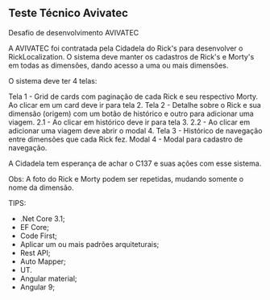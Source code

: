 ## Teste Técnico Avivatec

Desafio de desenvolvimento AVIVATEC

A AVIVATEC foi contratada pela Cidadela do Rick's para desenvolver o RickLocalization.
O sistema deve manter os cadastros de Rick's e Morty's em todas as dimensões, dando acesso a uma ou mais dimensões.

O sistema deve ter 4 telas:

Tela 1 - Grid de cards com paginação de cada Rick e seu respectivo Morty. Ao clicar em um card deve ir para tela 2.
Tela 2 - Detalhe sobre o Rick e sua dimensão (origem) com um botão de histórico e outro para adicionar uma viagem. 
		2.1 - Ao clicar em histórico deve ir para tela 3.
		2.2 - Ao clicar em adicionar uma viagem deve abrir o modal 4.
Tela 3 - Histórico de navegação entre dimensões que cada Rick fez.
Modal 4 - Modal para cadastro de navegação.

A Cidadela tem esperança de achar o C137 e suas ações com esse sistema.

Obs: A foto do Rick e Morty podem ser repetidas, mudando somente o nome da dimensão.

TIPS:
- .Net Core 3.1;
- EF Core;
- Code First;
- Aplicar um ou mais padrões arquiteturais;
- Rest API;
- Auto Mapper;
- UT.
- Angular material;
- Angular 9;
